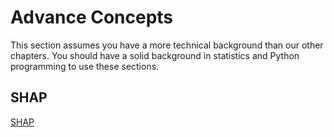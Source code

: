 # Advance Concepts

This section assumes you have a more technical
background than our other chapters.  You
should have a solid background in statistics
and Python programming to use these sections.

## SHAP

[SHAP](shap.md)